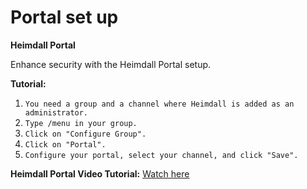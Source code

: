 # Portal set up

**Heimdall Portal**



Enhance security with the Heimdall Portal setup.

**Tutorial:**

1. `You need a group and a channel where Heimdall is added as an administrator.`
2. `Type /menu in your group.`
3. `Click on "Configure Group".`
4. `Click on "Portal".`
5. `Configure your portal, select your channel, and click "Save".`

**Heimdall Portal Video Tutorial:** [Watch here](https://www.youtube.com/watch?v=mn7s-RnWNI0\&t=1s)
